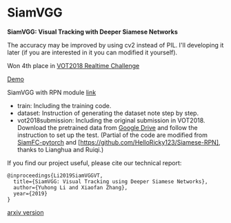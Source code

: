 # SiamVGG

**SiamVGG: Visual Tracking with Deeper Siamese Networks**

The accuracy may be improved by using cv2 instead of PIL. I'll developing it later (if you are interested in it you can modified it yourself).

Won 4th place in [VOT2018 Realtime Challenge](http://www.votchallenge.net/vot2018/)

[Demo](https://www.youtube.com/watch?v=cvP64cmiAmY)

SiamVGG with RPN module [link](https://github.com/leeyeehoo/SiamRPN-VGG)

* train: Including the training code.
* dataset: Instruction of generating the dataset note step by step.
* vot2018submission: Including the original submission in VOT2018. Download the pretrained data from [Google Drive](https://drive.google.com/file/d/13rx9kMJ1lwpics1Qr9_uKjloqLHfMaoU/view?usp=sharing) and follow the instruction to set up the test. (Partial of the code are modified from [SiamFC-pytorch](https://github.com/huanglianghua/siamfc-pytorch) and [https://github.com/HelloRicky123/Siamese-RPN], thanks to Lianghua and Ruiqi.)

If you find our project useful, please cite our technical report:
```
@inproceedings{Li2019SiamVGGVT,
  title={SiamVGG: Visual Tracking using Deeper Siamese Networks},
  author={Yuhong Li and Xiaofan Zhang},
  year={2019}
}
```
[arxiv version](https://arxiv.org/abs/1902.02804)
